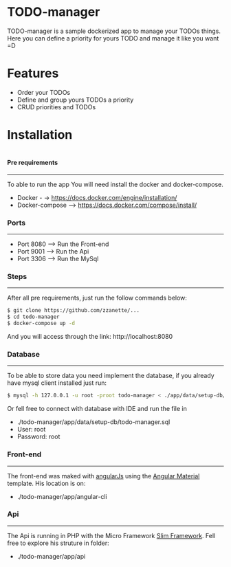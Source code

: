 # TODO-manager

TODO-manager is a sample dockerized app to manage your TODOs things. Here you can define a priority for yours TODO and manage it like you want =D
#
# Features
  - Order your TODOs
  - Define and group yours TODOs a priority
  - CRUD priorities and TODOs


#
# Installation
#
#
#### Pre requirements
---------------------------------------
To able to run the app You will need install the docker and docker-compose.
 - Docker -  ->   https://docs.docker.com/engine/installation/ 
 - Docker-compose  -->   https://docs.docker.com/compose/install/
### Ports
--------------------------------------
 - Port 8080 --> Run the Front-end
 - Port 9001 --> Run the Api
 - Port 3306 --> Run the MySql 

### Steps
-----------------------------------
After all pre requirements, just run the follow commands below:
```sh
$ git clone https://github.com/zzanette/...
$ cd todo-manager
$ docker-compose up -d
```
And you will access through the link:
http://localhost:8080

### Database
--------------------------------------
To be able to store data you need implement the database, if you already have mysql client installed just run:
```sh
$ mysql -h 127.0.0.1 -u root -proot todo-manager < ./app/data/setup-db/todo-manager.sql
```
Or fell free to connect with database with IDE and run the file in 
- ./todo-manager/app/data/setup-db/todo-manager.sql
- User: root
- Password: root

### Front-end
-------------------------------------
The front-end was maked with [angularJs](https://angularjs.org/) using the [Angular Material](https://github.com/angular/material) template. His location is on:
- ./todo-manager/app/angular-cli


### Api
---------------------------------------
The Api is running in PHP with the Micro Framework [Slim Framework](https://www.slimframework.com/docs/). Fell free to explore his struture in folder:
- ./todo-manager/app/api









